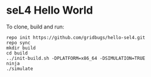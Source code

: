 # seL4 Hello World

To clone, build and run:
```
repo init https://github.com/gridbugs/hello-sel4.git
repo sync
mkdir build
cd build
../init-build.sh -DPLATFORM=x86_64 -DSIMULATION=TRUE
ninja
./simulate
```
